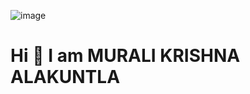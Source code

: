 ![image](https://github.com/muralialakuntla3/muralialakuntla3/assets/118282852/fadd6823-c67f-4cec-98ac-832ff511ab58)

# Hi 👋 I am MURALI KRISHNA ALAKUNTLA

<!--
**muralialakuntla3/muralialakuntla3** is a ✨ _special_ ✨ repository because its `README.md` (this file) appears on your GitHub profile.

Here are some ideas to get you started:

- 🔭 I’m currently working on ...
- 🌱 I’m currently learning ...
- 👯 I’m looking to collaborate on ...
- 🤔 I’m looking for help with ...
- 💬 Ask me about ...
- 📫 How to reach me: ...
- 😄 Pronouns: ...
- ⚡ Fun fact: ...
-->
